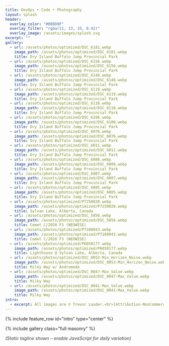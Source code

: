 ```yaml
---
title: DevOps • Code • Photography
layout: splash
header:
  overlay_color: "#0B0D0F"
  overlay_filter: "rgba(11, 13, 15, 0.42)"
  overlay_image: /assets/images/splash.svg
excerpt: ""
gallery:
  - url: /assets/photos/optimized/DSC_6181.webp
    image_path: /assets/photos/optimized/DSC_6181.webp
    title: Dry Island Buffalo Jump Provincial Park
  - url: /assets/photos/optimized/DSC_6156.webp
    image_path: /assets/photos/optimized/DSC_6156.webp
    title: Dry Island Buffalo Jump Provincial Park
  - url: /assets/photos/optimized/DSC_6146.webp
    image_path: /assets/photos/optimized/DSC_6146.webp
    title: Dry Island Buffalo Jump Provincial Park
  - url: /assets/photos/optimized/DSC_6119.webp
    image_path: /assets/photos/optimized/DSC_6119.webp
    title: Dry Island Buffalo Jump Provincial Park
  - url: /assets/photos/optimized/DSC_6110.webp
    image_path: /assets/photos/optimized/DSC_6110.webp
    title: Dry Island Buffalo Jump Provincial Park
  - url: /assets/photos/optimized/DSC_6106.webp
    image_path: /assets/photos/optimized/DSC_6106.webp
    title: Dry Island Buffalo Jump Provincial Park
  - url: /assets/photos/optimized/DSC_6076.webp
    image_path: /assets/photos/optimized/DSC_6076.webp
    title: Dry Island Buffalo Jump Provincial Park
  - url: /assets/photos/optimized/DSC_6011.webp
    image_path: /assets/photos/optimized/DSC_6011.webp
    title: Dry Island Buffalo Jump Provincial Park
  - url: /assets/photos/optimized/DSC_6008.webp
    image_path: /assets/photos/optimized/DSC_6008.webp
    title: Dry Island Buffalo Jump Provincial Park
  - url: /assets/photos/optimized/DSC_6007.webp
    image_path: /assets/photos/optimized/DSC_6007.webp
    title: Dry Island Buffalo Jump Provincial Park
  - url: /assets/photos/optimized/DSC_6005.webp
    image_path: /assets/photos/optimized/DSC_6005.webp
    title: Dry Island Buffalo Jump Provincial Park
  - url: /assets/photos/optimized/P7250020.webp
    image_path: /assets/photos/optimized/P7250020.webp
    title: Sylvan Lake, Alberta, Canada
  - url: /assets/photos/optimized/DSC_5856.webp
    image_path: /assets/photos/optimized/DSC_5856.webp
    title: Comet C/2020 F3 (NEOWISE)
  - url: /assets/photos/optimized/P7160043.webp
    image_path: /assets/photos/optimized/P7160043.webp
    title: Comet C/2020 F3 (NEOWISE)
  - url: /assets/photos/optimized/P6050177.webp
    image_path: /assets/photos/optimized/P6050177.webp
    title: Lighthouse @ Sylvan Lake, Alberta, Canada
  - url: /assets/photos/optimized/DSC_0053-Min_Horizon_Noise.webp
    image_path: /assets/photos/optimized/DSC_0053-Min_Horizon_Noise.webp
    title: Milky Way w/ Andromeda
  - url: /assets/photos/optimized/DSC_0047-Max_Value.webp
    image_path: /assets/photos/optimized/DSC_0047-Max_Value.webp
    title: Milky Way
  - url: /assets/photos/optimized/DSC_0041-Max_Value.webp
    image_path: /assets/photos/optimized/DSC_0041-Max_Value.webp
    title: Milky Way
intro:
  - excerpt: All images are © Trevor Lauder.<br>[Attribution-NonCommercial-NoDerivatives 4.0 International (CC BY-NC-ND 4.0)](https://creativecommons.org/licenses/by-nc-nd/4.0/)
---
```


{% include feature_row id="intro" type="center" %}

{% include gallery class="full masonry" %}

<script>
(function() {
  var taglines = {{ site.data.taglines | jsonify }};
  if (!Array.isArray(taglines) || !taglines.length) return;
  function chooseRandom(list) {
    return list[Math.floor(Math.random() * list.length)];
  }
  function fadeSwap(el, text) {
    el.style.opacity = 0;
    setTimeout(function() {
      el.textContent = text;
      requestAnimationFrame(function() { el.style.opacity = 1; });
    }, 120);
  }
  window.addEventListener('DOMContentLoaded', function() {
    var container = document.querySelector('.page__lead');
    if (!container) return;
    var el = container.querySelector('#dynamic-tagline');
    if (!el) {
      el = document.createElement('span');
      el.id = 'dynamic-tagline';
      container.appendChild(el);
    }
    fadeSwap(el, chooseRandom(taglines));
  });
})();
</script>
<style>
.tagline-fade-transition { transition: opacity .6s ease; }
</style>
<noscript><style>.page__lead-noscript{display:block;font-style:italic;opacity:.85;margin-top:.5rem}</style><span class="page__lead-noscript">(Static tagline shown – enable JavaScript for daily variation)</span></noscript>
